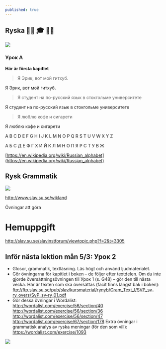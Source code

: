 ```yaml
---
published: true
---
```

## Ryska 👨‍🎓  🎓 👨‍☠

![]({{site.baseurl}}/images//ryska.jpg)

### Урок А

**Här är första kapitlet** 

> Я Эрик, вот мой гитхуб.

  Я Эрик, вот мой гитхуб.

> Я студент на по-русский язык в стокгольме университете

  Я студент на по-русский язык в стокгольме университете

> Я люблю кофе и сигарети 

  Я люблю кофе и сигарети 
  
  

A B C D E F G H I J K L M N O P Q R S T U V W X Y Z 

А Б С Д Е Ф Г Х И Й К Л М Н О П Я Р С Т У В Ж


[https://en.wikipedia.org/wiki/Russian_alphabet](https://en.wikipedia.org/wiki/Russian_alphabet)

## Rysk Grammatik

![]({{site.baseurl}}/images//ryska2.jpg)

http://www.slav.su.se/wikland

Övningar att göra 

# Hemuppgift

http://slav.su.se/slavinstforum/viewtopic.php?f=2&t=3305


## Inför nästa lektion mån 5/3: Урок 2
- Glosor, grammatik, textläsning. Läs högt och använd ljudmaterialet.
- Gör övningarna för kapitlet i boken – de följer efter textdelen. Om du inte gjorde översättningsövningen till Урок 1 (s. G48) – gör den till nästa vecka. Här är texten som ska översättas (facit finns längst bak i boken):
ftp://ftp.slav.su.se/pub/slav/kursmaterial/rynyb/Gram_Text_I/SVP_sv-ry_overs/SvP_sv-ry_01.pdf
- Gör dessa övningar i Wordalist:
http://wordalist.com/exercise/56/section/40
http://wordalist.com/exercise/56/section/36
http://wordalist.com/exercise/56/section/47
http://wordalist.com/exercise/67/section/178
Extra övningar i grammatisk analys av ryska meningar (för den som vill):
https://wordalist.com/exercise/1093

![]({{site.baseurl}}/images//ryska3.jpg)
